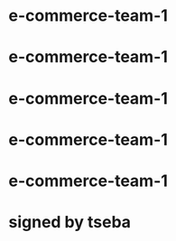 # e-commerce-team-1
# e-commerce-team-1
# e-commerce-team-1
# e-commerce-team-1
# e-commerce-team-1
# signed by tseba
